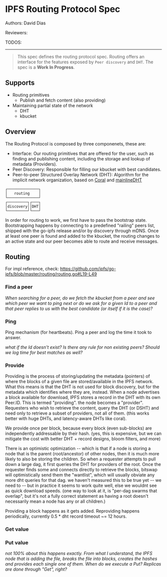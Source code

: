 IPFS Routing Protocol Spec
==========================

Authors: David Dias

Reviewers:

TODOS:

-----------------------

> This spec defines the routing protocol spec. Routing offers an interface for the features exposed by `Peer discovery` and `DHT`. The spec is a **Work In Progress**.

## Supports

- Routing primitives
  - Publish and fetch content (also providing)
- Maintaining partial state of the network
  - DHT
  - kbucket

## Overview

The Routing Protocol is composed by three componenets, these are:
- Interface: Our routing primitives that are offered for the user, such as finding and publishing content, including the storage and lookup of metadata (Providers).
- Peer Discovery: Responsible for filling our kbucket with best candidates.
- Peer-to-peer Structured Overlay Network (DHT): Algorithm for the implicit network organization, based on [Coral](http://iptps03.cs.berkeley.edu/final-papers/coral.pdf) and [mainlineDHT](http://www.bittorrent.org/beps/bep_0005.html)

```
┌──────────────┐
│   routing    │
└──────────────┘
┌─────────┐┌───┐
│discovery││DHT│
└─────────┘└───┘
```

In order for routing to work, we first have to pass the bootstrap state. Bootstrapping happens by connecting to a predefined "railing" peers list, shipped with the go-ipfs release and/or by discovery through mDNS. Once at least one peer is found and added to the kbucket, the routing changes to an active state and our peer becomes able to route and receive messages.

## Routing

For impl reference, check: https://github.com/ipfs/go-ipfs/blob/master/routing/routing.go#L19-L49

### Find a peer

_When searching for a peer, do we fetch the kbucket from a peer and see which peer we want to ping next or do we ask for a given Id to a peer and that peer replies to us with the best candidate (or itself if it is the case)?_

### Ping

Ping mechanism (for heartbeats). Ping a peer and log the time it took to answer.

_what if the Id doesn't exist? Is there any rule for non existing peers? Should we log time for best matches as well?_

### Provide

Providing is the process of storing/updating the metadata (pointers) of where the blocks of a given file are stored/available in the IPFS network. What this means is that the DHT is not used for block discovery, but for the metadata which identifies where they are, instead.
When a node advertises a block available for download, IPFS stores a record in the DHT with its own Peer.ID. This is termed "providing". the node becomes a "provider". Requesters who wish to retrieve the content, query the DHT (or DSHT) and need only to retrieve a subset of providers, not all of them. (this works better with huge DHTs, and latency-aware DHTs like coral).

We provide once per block, because every block (even sub-blocks) are independently addressable by their hash. (yes, this is expensive, but we can mitigate the cost with better DHT + record designs, bloom filters, and more)

There is an optimistic optimization -- which is that if a node is storing a node that is the parent (root/ancestor) of other nodes, then it is much more likely to also be storing the children. So when a requester attempts to pull down a large dag, it first queries the DHT for providers of the root. Once the requester finds some and connects directly to retrieve the blocks, bitswap will optimistically send them the "wantlist", which will usually obviate any more dht queries for that dag. we haven't measured this to be true yet -- we need to -- but in practice it seems to work quite well, else we wouldnt see as quick download speeds. (one way to look at it, is "per-dag swarms that overlap", but it's not a fully correct statement as having a root doesn't necessarily mean a node has any or all children.)

Providing a block happens as it gets added. Reproviding happens periodically, currently 0.5 * dht record timeout ~= 12 hours.

### Get value



### Put value

_not 100% about this happens exactly. From what I understand, the IPFS node that is adding the file, breaks the file into blocks, creates the hashes and provides each single one of them. When do we execute a Put? Replicas are done through "Get", right?_

